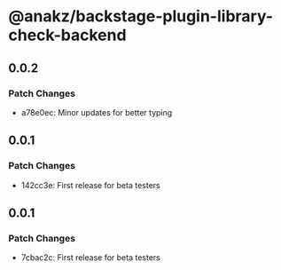 # @anakz/backstage-plugin-library-check-backend

## 0.0.2

### Patch Changes

- a78e0ec: Minor updates for better typing

## 0.0.1

### Patch Changes

- 142cc3e: First release for beta testers

## 0.0.1

### Patch Changes

- 7cbac2c: First release for beta testers
